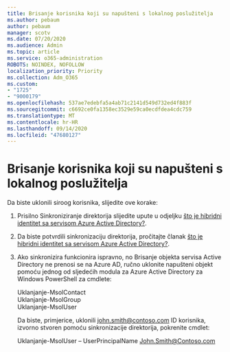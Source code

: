 ```yaml
---
title: Brisanje korisnika koji su napušteni s lokalnog poslužitelja
ms.author: pebaum
author: pebaum
manager: scotv
ms.date: 07/20/2020
ms.audience: Admin
ms.topic: article
ms.service: o365-administration
ROBOTS: NOINDEX, NOFOLLOW
localization_priority: Priority
ms.collection: Adm_O365
ms.custom:
- "1725"
- "9000179"
ms.openlocfilehash: 537ae7edebfa5a4ab71c2141d549d732ed4f883f
ms.sourcegitcommit: c6692ce0fa1358ec3529e59ca0ecdfdea4cdc759
ms.translationtype: MT
ms.contentlocale: hr-HR
ms.lasthandoff: 09/14/2020
ms.locfileid: "47680127"
---
```

# <a name="delete-orphaned-user-from-on-premises-server"></a>Brisanje korisnika koji su napušteni s lokalnog poslužitelja

Da biste uklonili siroog korisnika, slijedite ove korake:

1. Prisilno Sinkroniziranje direktorija slijedite upute u odjeljku [što je hibridni identitet sa servisom Azure Active Directory?](https://technet.microsoft.com/library/jj151771.aspx#bkmk_synchronizedirectories).

2. Da biste potvrdili sinkronizaciju direktorija, pročitajte članak [što je hibridni identitet sa servisom Azure Active Directory?](https://technet.microsoft.com/library/jj151797.aspx).

3. Ako sinkronizira funkcionira ispravno, no Brisanje objekta servisa Active Directory ne prenosi se na Azure AD, ručno uklonite napušteni objekt pomoću jednog od sljedećih modula za Azure Active Directory za Windows PowerShell za cmdlete:

    Uklanjanje-MsolContact  
    Uklanjanje-MsolGroup  
    Uklanjanje-MsolUser

    Da biste, primjerice, uklonili john.smith@contoso.com ID korisnika, izvorno stvoren pomoću sinkronizacije direktorija, pokrenite cmdlet:

    Uklanjanje-MsolUser – UserPrincipalName John.Smith@Contoso.com